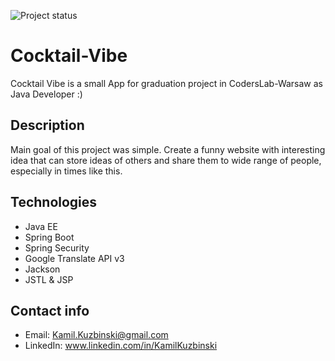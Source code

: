 ![Project status](https://github.com/Garfeello/Cocktail-Vibe/workflows/Project%20status/badge.svg)

# Cocktail-Vibe
Cocktail Vibe is a small App for graduation project in CodersLab-Warsaw as Java Developer :)


## Description
Main goal of this project was simple. Create a funny website with interesting idea that can store ideas of others and share them to wide range of people,
especially in times like this.


## Technologies
- Java EE
- Spring Boot
- Spring Security
- Google Translate API v3
- Jackson
- JSTL & JSP


## Contact info
- Email: <Kamil.Kuzbinski@gmail.com>
- LinkedIn: www.linkedin.com/in/KamilKuzbinski


